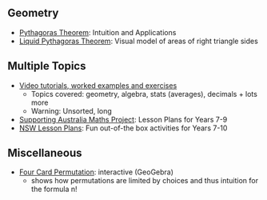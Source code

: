 ## Geometry
* [Pythagoras Theorem](https://betterexplained.com/articles/surprising-uses-of-the-pythagorean-theorem/): Intuition and Applications
* [Liquid Pythagoras Theorem](https://www.reddit.com/r/oddlysatisfying/comments/okry97/how_to_visually_prove_pythagoras_theorem_a%C2%B2_b%C2%B2_c%C2%B2/): Visual model of areas of right triangle sides

## Multiple Topics
* [Video tutorials, worked examples and exercises](https://corbettmaths.com/contents/)
	* Topics covered: geometry, algebra, stats (averages), decimals + lots more
	* Warning: Unsorted, long
* [Supporting Australia Maths Project](https://www.amsi.org.au/ESA_middle_years/Year7/Year7_md/Year7main.html): Lesson Plans for Years 7-9
* [NSW Lesson Plans](https://education.nsw.gov.au/teaching-and-learning/curriculum/mathematics/mathematics-curriculum-resources-k-12/mathematics-7-10-resources): Fun out-of-the box activities for Years 7-10

## Miscellaneous
* [Four Card Permutation](https://www.geogebra.org/m/gmqatpq7): interactive (GeoGebra)
	* shows how permutations are limited by choices and thus intuition for the formula n!
